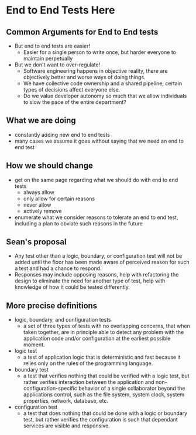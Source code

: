 # End to End Tests Here

## Common Arguments for End to End tests
- But end to end tests are easier!
    - Easier for a single person to write once, but harder everyone to maintain perpetually
- But we don't want to over-regulate!
    - Software engineering happens in objective reality, there are objectively better and worse ways of doing things.
    - We have collective code ownership and a shared pipeline, certain types of decisions affect everyone else.
    - Do we value developer autonomy so much that we allow individuals to slow the pace of the entire department? 

## What we are doing
- constantly adding new end to end tests
- many cases we assume it goes without saying that we need an end to end test

## How we should change
- get on the same page regarding what we should do with end to end tests
    - always allow
    - only allow for certain reasons
    - never allow
    - actively remove
- enumerate what we consider reasons to tolerate an end to end test, including a plan to obviate such reasons in the future

## Sean's proposal
- Any test other than a logic, boundary, or configuration test will not be added until the floor has been made aware of perceived reason for such a test and had a chance to respond.
- Responses may include opposing reasons, help with refactoring the design to eliminate the need for another type of test, help with knowledge of how it could be tested differently.

## More precise definitions
- logic, boundary, and configuration tests
    - a set of three types of tests with no overlapping concerns, that when taken together, are in principle able to detect any problem with the application code and/or configuration at the earliest possible moment.
- logic test
    - a test of application logic that is deterministic and fast because it relies only on the rules of the programming language.
- boundary test
    - a test that verifies nothing that could be verified with a logic test, but rather verifies interaction between the application and non-configuration-specific behavior of a single collaborator beyond the applications control, such as the file system, system clock, system properties, network, database, etc.
- configuration test
    - a test that does nothing that could be done with a logic or boundary test, but rather verifies the configuration is such that dependant services are visible and responsive.
